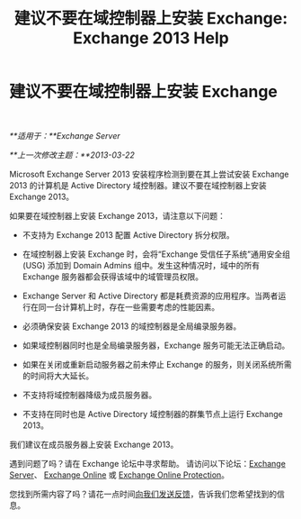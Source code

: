 ﻿---
title: '建议不要在域控制器上安装 Exchange: Exchange 2013 Help'
TOCTitle: 建议不要在域控制器上安装 Exchange
ms:assetid: 48922de2-a68c-4092-96a5-d38c8e5f49f5
ms:mtpsurl: https://technet.microsoft.com/zh-cn/library/ms.exch.setupreadiness.warninginstallexchangerolesondomaincontroller(v=EXCHG.150)
ms:contentKeyID: 50490468
ms.date: 01/11/2018
mtps_version: v=EXCHG.150
ms.translationtype: HT
---

# 建议不要在域控制器上安装 Exchange

 

_**适用于：**Exchange Server_

_**上一次修改主题：**2013-03-22_

Microsoft Exchange Server 2013 安装程序检测到要在其上尝试安装 Exchange 2013 的计算机是 Active Directory 域控制器。建议不要在域控制器上安装 Exchange 2013。

如果要在域控制器上安装 Exchange 2013，请注意以下问题：

  - 不支持为 Exchange 2013 配置 Active Directory 拆分权限。

  - 在域控制器上安装 Exchange 时，会将“Exchange 受信任子系统”通用安全组 (USG) 添加到 Domain Admins 组中。发生这种情况时，域中的所有 Exchange 服务器都会获得该域中的域管理员权限。

  - Exchange Server 和 Active Directory 都是耗费资源的应用程序。当两者运行在同一台计算机上时，存在一些需要考虑的性能因素。

  - 必须确保安装 Exchange 2013 的域控制器是全局编录服务器。

  - 如果域控制器同时也是全局编录服务器，Exchange 服务可能无法正确启动。

  - 如果在关闭或重新启动服务器之前未停止 Exchange 的服务，则关闭系统所需的时间将大大延长。

  - 不支持将域控制器降级为成员服务器。

  - 不支持在同时也是 Active Directory 域控制器的群集节点上运行 Exchange 2013。

我们建议在成员服务器上安装 Exchange 2013。

遇到问题了吗？请在 Exchange 论坛中寻求帮助。 请访问以下论坛：[Exchange Server](https://go.microsoft.com/fwlink/p/?linkid=60612)、 [Exchange Online](https://go.microsoft.com/fwlink/p/?linkid=267542) 或 [Exchange Online Protection](https://go.microsoft.com/fwlink/p/?linkid=285351)。

您找到所需内容了吗？请花一点时间[向我们发送反馈](mailto:exsetuphelpfeedback@microsoft.com?subject=exchange%202013%20setup%20help%20feedbac)，告诉我们您希望找到的信息。

